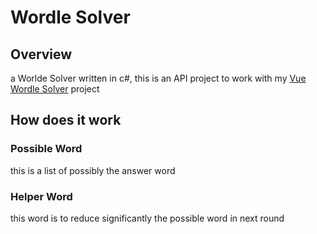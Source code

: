 # Wordle Solver

## Overview
a Worlde Solver written in c#, this is an API project to work with my [Vue Wordle Solver](https://github.com/JustinHammer-teck/Vue-WordleWizard) project

## How does it work 

### Possible Word 

this is a list of possibly the answer word 

### Helper Word

this word is to reduce significantly the possible word in next round
